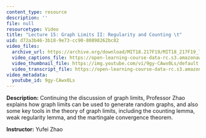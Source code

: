 ```yaml
---
content_type: resource
description: ''
file: null
resourcetype: Video
title: "Lecture 15: Graph Limits II: Regularity and Counting \t"
uid: d72a3b46-3b18-9e73-cc90-80898262bc82
video_files:
  archive_url: https://archive.org/download/MIT18.217F19/MIT18_217F19_lec15_300k.mp4
  video_captions_file: https://open-learning-course-data-rc.s3.amazonaws.com/18-217-graph-theory-and-additive-combinatorics-fall-2019/c3c076f592d35e378e1485b5eb9f0c54_9gy-CAwx0Ls.vtt
  video_thumbnail_file: https://img.youtube.com/vi/9gy-CAwx0Ls/default.jpg
  video_transcript_file: https://open-learning-course-data-rc.s3.amazonaws.com/18-217-graph-theory-and-additive-combinatorics-fall-2019/5b7ba6665dc25e6d98854b8d860effe3_9gy-CAwx0Ls.pdf
video_metadata:
  youtube_id: 9gy-CAwx0Ls
---
```


**Description:** Continuing the discussion of graph limits, Professor Zhao explains how graph limits can be used to generate random graphs, and also some key tools in the theory of graph limits, including the counting lemma, weak regularity lemma, and the martingale convergence theorem.

**Instructor:** Yufei Zhao